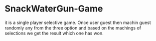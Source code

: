 # SnackWaterGun-Game
it is a single player selective game.  Once user guest then machin guest randomly any from the three option and based on the machings of selections we get the result which one has won.  
